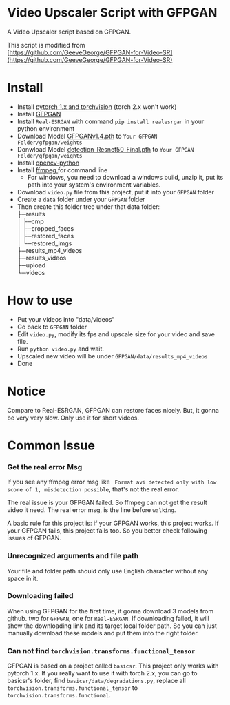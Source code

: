 # Video Upscaler Script with GFPGAN
A Video Upscaler script based on GFPGAN.  

This script is modified from  
[https://github.com/GeeveGeorge/GFPGAN-for-Video-SR](https://github.com/GeeveGeorge/GFPGAN-for-Video-SR)  

# Install
* Install [pytorch 1.x and torchvision](https://pytorch.org/get-started/previous-versions/)  (torch 2.x won't work)
* Install [GFPGAN](https://github.com/TencentARC/GFPGAN)
* Install `Real-ESRGAN` with command `pip install realesrgan` in your python environment
* Download Model [GFPGANv1.4.pth](https://github.com/TencentARC/GFPGAN/releases/download/v1.3.0/GFPGANv1.4.pth) to `Your GFPGAN Folder/gfpgan/weights`
* Donwload Model [detection_Resnet50_Final.pth](https://github.com/xinntao/facexlib/releases/download/v0.1.0/detection_Resnet50_Final.pth) to `Your GFPGAN Folder/gfpgan/weights`
* Install [opencv-python](https://pypi.org/project/opencv-python/)
* Install [ffmpeg ](https://ffmpeg.org/) for command line
  * For windows, you need to download a windows build, unzip it, put its path into your system's environment variables.   
* Download `video.py` file from this project, put it into your `GFPGAN` folder
* Create a `data` folder under your `GFPGAN` folder
* Then create this folder tree under that data folder:  
├─results  
│  ├─cmp  
│  ├─cropped_faces  
│  ├─restored_faces  
│  └─restored_imgs  
├─results_mp4_videos  
├─results_videos  
├─upload  
└─videos  

# How to use
* Put your videos into "data/videos"
* Go back to `GFPGAN` folder
* Edit `video.py`, modify its fps and upscale size for your video and save file.
* Run `python video.py` and wait.
* Upscaled new video will be under `GFPGAN/data/results_mp4_videos`
* Done

# Notice
Compare to Real-ESRGAN, GFPGAN can restore faces nicely. But, it gonna be very very slow. Only use it for short videos.  

# Common Issue
### Get the real error Msg
If you see any ffmpeg error msg like ` Format avi detected only with low score of 1, misdetection possible`, that's not the real error.  

The real issue is your GFPGAN failed. So ffmpeg can not get the result video it need. The real error msg, is the line before `walking`. 

A basic rule for this project is: if your GFPGAN works, this project works. If your GFPGAN fails, this project fails too. So you better check following issues of GFPGAN.  

### Unrecognized arguments and file path
Your file and folder path should only use English character without any space in it.  

### Downloading failed
When using GFPGAN for the first time, it gonna download 3 models from github. two for `GFPGAN`, one for `Real-ESRGAN`. If downloading failed, it will show the downloading link and its target local folder path. So you can just manually download these models and put them into the right folder.  

### Can not find `torchvision.transforms.functional_tensor`
GFPGAN is based on a project called `basicsr`. This project only works with pytorch 1.x. If you really want to use it with torch 2.x, you can go to basicsr's folder, find `basicsr/data/degradations.py`, replace all `torchvision.transforms.functional_tensor` to `torchvision.transforms.functional`. 








